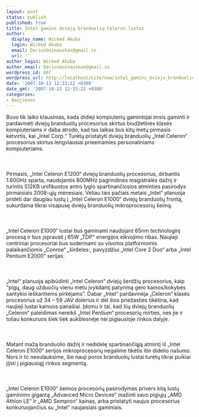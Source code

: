 ```yaml
---
layout: post
status: publish
published: true
title: Intel gamins dviejų branduolių Celeron lustus
author:
  display_name: Wicked Akuba
  login: Wicked Akuba
  email: Dariusbuinauskas@gmail.co
  url: ''
author_login: Wicked Akuba
author_email: Dariusbuinauskas@gmail.co
wordpress_id: 607
wordpress_url: http://localhost/site/new/intel_gamins_dvieju_branduoliu_celeron_lustus/
date: '2007-10-13 12:33:22 +0300'
date_gmt: '2007-10-13 12:33:22 +0300'
categories:
- Naujienos
---
```

<p>Buvo tik laiko klausimas, kada didieji kompiuterių gamintojai imsis gaminti ir pardavinėti dviejų branduolių procesorius skirtus biudžetinės klasės kompiuteriams ir daba atrodo, kad tas laikas bus kitų metų pirmasis ketvirtis, kai „Intel Corp.“ Turėtų pristatyti dviejų branduolių „Intel Celeron“ procesorius skirtus lengviausiai prieeinamies personaliniams kompiuteriams.<br />
<br><br />
<br>Pirmasis, „Intel Celeron E1200“ dviejų branduolių procesorius, dirbantis 1.60GHz sparta, naudojantis 800MHz pagrindinės magistralės dažnį ir turintis 512KB unifikuotos antro lygio spartinančiosios atminties pasirodys pirmaisiais 2008-ųjų mėnesiais. Vėliau tais pačiais metais „Intel“ planuoja pridėti dar daugiau lustų į „Intel Celeron E1000“ dviejų branduolių frontą, sukurdama tikrai visapusę dviejų branduolių mikroprocesorių šeimą.<br />
<br><br />
<br>„Intel Celeron E1000“ lustai bus gaminami naudojant 65nm technologinį procesą ir bus įsprausti į 65W „TDP“ energijos eikvojimo ribas. Naujieji centriniai procesoriai bus suderinami su visomis platformomis palaikančiomis „Conroe“ „širdeles:, pavyzdžiui „Intel Core 2 Duo“ arba „Intel Pentium E2000“ serijas.<br />
<br><br />
<br>„Intel“ planuoja apibūdinti „Intel Celeron“ dviejų šerdžių procesorius, kaip “pigų, daug užduočių vienu metu įvykdantį patyrimą gero kainos/kokybės santykio ieškantiems pirkėjams”. Dabar „Intel“ pardavinėja „Celeron“ klasės procesorius už 34 – 59 JAV dolerius ir dėl šios priežasties tikėtina, kad naujieji lustai kainuos panašiai. Įdomu ir tai, kad šių dviejų branduolių „Celeron“ paleidimas nereikš „Intel Pentium“ procesorių mirties, nes jie ir toliau konkuruos šiek tiek aukštesnėje nei pigiausioje rinkos dalyje.<br />
<br><br />
<br>Matant mažą branduolio dažnį ir nedidelę spartinančiąją atmintį iš „Intel Celeron E1000“ serijos mikroprocesorių negalime tikėtis itin didelio našumo. Nors ir to nesulauksime, šie nauji poros branduolių lustai turėtų tikrai puikiai įlįsti į pigiausiąjį rinkos segmentą.<br />
<br><br />
<br>„Intel Celeron E1000“ šeimos procesorių pasirodymas privers kitą lustų gaminimo gigantą „Advanced Micro Devices“ mažinti savo pigiųjų „AMD Athlon LE“ ir „AMD Sempron“ kainas, arba pristatyti naujus procesorius konkuruojančius su „Intel“ naujaisiais gaminiais.<br />
<br></p>
